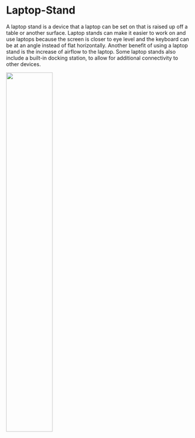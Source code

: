 # Laptop-Stand
A laptop stand is a device that a laptop can be set on that is raised up off a table or another surface. Laptop stands can make it easier to work on and use laptops because the screen is closer to eye level and the keyboard can be at an angle instead of flat horizontally. Another benefit of using a laptop stand is the increase of airflow to the laptop. Some laptop stands also include a built-in docking station, to allow for additional connectivity to other devices.

[<img src="https://img.youtube.com/vi/MOrKaofBCJE/maxresdefault.jpg" width="50%">](https://youtu.be/MOrKaofBCJE)
